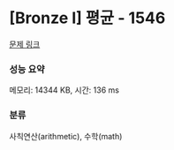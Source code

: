 # [Bronze I] 평균 - 1546 

[문제 링크](https://www.acmicpc.net/problem/1546) 

### 성능 요약

메모리: 14344 KB, 시간: 136 ms

### 분류

사칙연산(arithmetic), 수학(math)

